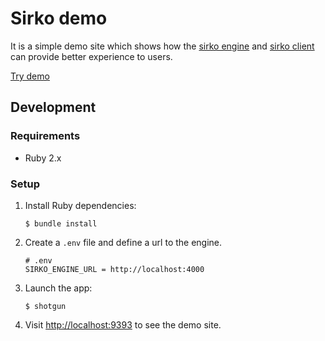 # Sirko demo

It is a simple demo site which shows how the [sirko engine](https://github.com/sirko-io/engine) and
[sirko client](https://github.com/sirko-io/client) can provide better experience to users.

[Try demo](http://demo.sirko.io)

## Development

### Requirements

 - Ruby 2.x

### Setup

1. Install Ruby dependencies:

    ```
    $ bundle install
    ```

2. Create a `.env` file and define a url to the engine.

    ```
    # .env
    SIRKO_ENGINE_URL = http://localhost:4000
    ```

3. Launch the app:

    ```
    $ shotgun
    ```

4. Visit [http://localhost:9393](http://localhost:9393) to see the demo site.
